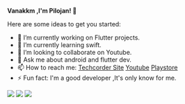 <b>Vanakkm ,I'm Pilojan! 👋</b>


Here are some ideas to get you started:

- 🔭 I’m currently working on Flutter projects.
- 🌱 I’m currently learning swift.
- 👯 I’m looking to collaborate on Youtube. 
- 💬 Ask me about android and flutter dev.
- 📫 How to reach me: <a href="http://www.techcorder.com/">Techcorder Site</a> <a href="https://www.youtube.com/channel/UCwX6L1GZ9Y79sD4899BRwYQ/">Youtube</a>  <a href="https://play.google.com/store/apps/developer?id=TechCorder/">Playstore</a>
- ⚡ Fun fact: I'm a good developer ,It's only know for me.

<img src="https://github-readme-stats.vercel.app/api?username=pilojanmobile&&show_icons=true&title_color=ffffff&icon_color=bb2acf&text_color=daf7dc&bg_color=151515"/>
<img src="https://github-readme-stats.vercel.app/api/top-langs/?username=pilojanmobile"/>
<img src="https://github-readme-stats.vercel.app/api/wakatime/?username=pilojanmobile"/>

